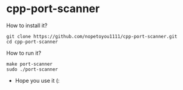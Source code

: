 # cpp-port-scanner

How to install it?
```
git clone https://github.com/nopetoyou1111/cpp-port-scanner.git
cd cpp-port-scanner
```

How to run it?

```
make port-scanner
sudo ./port-scanner
```


- Hope you use it (:

